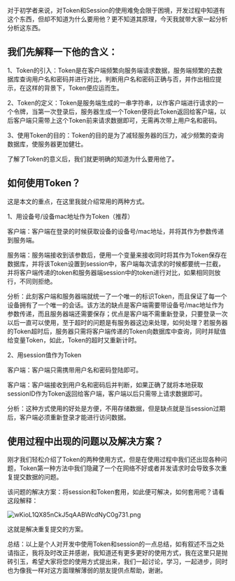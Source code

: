 对于初学者来说，对Token和Session的使用难免会限于困境，开发过程中知道有这个东西，但却不知道为什么要用他？更不知道其原理，今天我就带大家一起分析分析这东西。

## 我们先解释一下他的含义：

1、Token的引入：Token是在客户端频繁向服务端请求数据，服务端频繁的去数据库查询用户名和密码并进行对比，判断用户名和密码正确与否，并作出相应提示，在这样的背景下，Token便应运而生。

2、Token的定义：Token是服务端生成的一串字符串，以作客户端进行请求的一个令牌，当第一次登录后，服务器生成一个Token便将此Token返回给客户端，以后客户端只需带上这个Token前来请求数据即可，无需再次带上用户名和密码。

3、使用Token的目的：Token的目的是为了减轻服务器的压力，减少频繁的查询数据库，使服务器更加健壮。

了解了Token的意义后，我们就更明确的知道为什么要用他了。

## 如何使用Token？

这是本文的重点，在这里我就介绍常用的两种方式。

1、用设备号/设备mac地址作为Token（推荐）

客户端：客户端在登录的时候获取设备的设备号/mac地址，并将其作为参数传递到服务端。

服务端：服务端接收到该参数后，便用一个变量来接收同时将其作为Token保存在数据库，并将该Token设置到session中，客户端每次请求的时候都要统一拦截，并将客户端传递的token和服务器端session中的token进行对比，如果相同则放行，不同则拒绝。

分析：此刻客户端和服务器端就统一了一个唯一的标识Token，而且保证了每一个设备拥有了一个唯一的会话。该方法的缺点是客户端需要带设备号/mac地址作为参数传递，而且服务器端还需要保存；优点是客户端不需重新登录，只要登录一次以后一直可以使用，至于超时的问题是有服务器这边来处理，如何处理？若服务器的Token超时后，服务器只需将客户端传递的Token向数据库中查询，同时并赋值给变量Token，如此，Token的超时又重新计时。

2、用session值作为Token

客户端：客户端只需携带用户名和密码登陆即可。

客户端：客户端接收到用户名和密码后并判断，如果正确了就将本地获取sessionID作为Token返回给客户端，客户端以后只需带上请求数据即可。

分析：这种方式使用的好处是方便，不用存储数据，但是缺点就是当session过期后，客户端必须重新登录才能进行访问数据。

## 使用过程中出现的问题以及解决方案？

刚才我们轻松介绍了Token的两种使用方式，但是在使用过程中我们还出现各种问题，Token第一种方法中我们隐藏了一个在网络不好或者并发请求时会导致多次重复提交数据的问题。

该问题的解决方案：将session和Token套用，如此便可解决，如何套用呢？请看这段解释：

![wKioL1QX85nCkJ5qAABWcdNyC0g731.png](http://s3.51cto.com/wyfs02/M02/49/A9/wKioL1QX85nCkJ5qAABWcdNyC0g731.png)

这就是解决重复提交的方案。

总结：以上是个人对开发中使用Token和session的一点总结，如有叙述不当之处请指正，我将及时改正并感谢，我知道还有更多更好的使用方式，我在这里只是抛砖引玉，希望大家将您的使用方式提出来，我们一起讨论，学习，一起进步，同时也为像我一样对这方面理解薄弱的朋友提供点帮助，谢谢。